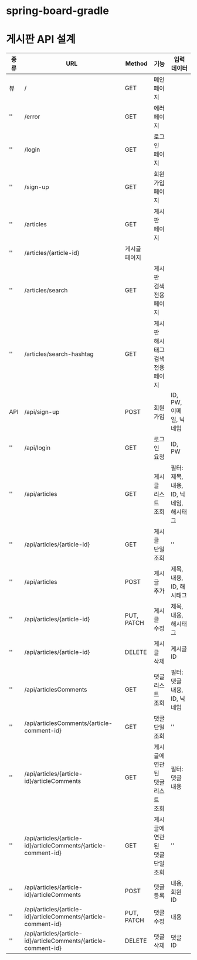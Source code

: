 # spring-board-gradle


# 게시판 API 설계

|종류|URL|Method|기능|입력 데이터|
|---|---|---|---|---|
|뷰|/|GET|메인 페이지||
|''|/error|GET|에러 페이지||
|''|/login|GET|로그인 페이지||
|''|/sign-up|GET|회원 가입 페이지||
|''|/articles|GET|게시판 페이지||
|''|/articles/{article-id}|게시글 페이지||
|''|/articles/search|GET|게시판 검색 전용 페이지||
|''|/articles/search-hashtag|GET|게시판 해시태그 검색 전용 페이지||
|API|/api/sign-up|POST|회원 가입|ID, PW, 이메일, 닉네임|
|''|/api/login|GET|로그인 요청|ID, PW|
|''|/api/articles|GET|게시글 리스트 조회|필터: 제목, 내용, ID, 닉네임, 해시태그|
|''|/api/articles/{article-id}|GET|게시글 단일 조회|''|
|''|/api/articles|POST|게시글 추가|제목, 내용, ID, 해시태그|
|''|/api/articles/{article-id}|PUT, PATCH|게시글 수정|제목, 내용, 해시태그|
|''|/api/articles/{article-id}|DELETE|게시글 삭제|게시글 ID|
|''|/api/articlesComments|GET|댓글 리스트 조회|필터: 댓글 내용, ID, 닉네임|
|''|/api/articlesComments/{article-comment-id}|GET|댓글 단일 조회|''|
|''|/api/articles/{article-id}/articleComments|GET|게시글에 연관된 댓글 리스트 조회|필터: 댓글 내용|
|''|/api/articles/{article-id}/articleComments/{article-comment-id}|GET|게시글에 연관된 댓글 단일 조회|''|
|''|/api/articles/{article-id}/articleComments|POST|댓글 등록|내용, 회원 ID|
|''|/api/articles/{article-id}/articleComments/{article-comment-id}|PUT, PATCH|댓글 수정|내용|
|''|/api/articles/{article-id}/articleComments/{article-comment-id}|DELETE|댓글 삭제|댓글 ID|